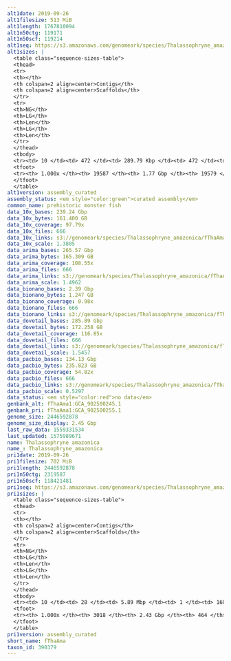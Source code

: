 ```yaml
---
alt1date: 2019-09-26
alt1filesize: 513 MiB
alt1length: 1767810094
alt1n50ctg: 119171
alt1n50scf: 119214
alt1seq: https://s3.amazonaws.com/genomeark/species/Thalassophryne_amazonica/fThaAma1/assembly_curated/fThaAma1.alt.cur.20190926.fasta.gz
alt1sizes: |
  <table class="sequence-sizes-table">
  <thead>
  <tr>
  <th></th>
  <th colspan=2 align=center>Contigs</th>
  <th colspan=2 align=center>Scaffolds</th>
  </tr>
  <tr>
  <th>NG</th>
  <th>LG</th>
  <th>Len</th>
  <th>LG</th>
  <th>Len</th>
  </tr>
  </thead>
  <tbody>
  <tr><td> 10 </td><td> 472 </td><td> 289.79 Kbp </td><td> 472 </td><td> 290.22 Kbp </td></tr>  <tr><td> 20 </td><td> 1186 </td><td> 215.72 Kbp </td><td> 1185 </td><td> 215.72 Kbp </td></tr>  <tr><td> 30 </td><td> 2106 </td><td> 172.80 Kbp </td><td> 2105 </td><td> 172.80 Kbp </td></tr>  <tr><td> 40 </td><td> 3236 </td><td> 142.47 Kbp </td><td> 3234 </td><td> 142.48 Kbp </td></tr>  <tr style="background-color:#cccccc;"><td> 50 </td><td> 4594 </td><td> 119.17 Kbp </td><td> 4593 </td><td> 119.21 Kbp </td></tr>  <tr><td> 60 </td><td> 6225 </td><td> 98.75 Kbp </td><td> 6224 </td><td> 98.76 Kbp </td></tr>  <tr><td> 70 </td><td> 8197 </td><td> 81.00 Kbp </td><td> 8195 </td><td> 81.02 Kbp </td></tr>  <tr><td> 80 </td><td> 10646 </td><td> 63.97 Kbp </td><td> 10643 </td><td> 63.98 Kbp </td></tr>  <tr><td> 90 </td><td> 13875 </td><td> 46.24 Kbp </td><td> 13872 </td><td> 46.25 Kbp </td></tr>  <tr><td> 100 </td><td> 19586 </td><td> 193  bp </td><td> 19578 </td><td> 193  bp </td></tr>  </tbody>
  <tfoot>
  <tr><th> 1.000x </th><th> 19587 </th><th> 1.77 Gbp </th><th> 19579 </th><th> 1.77 Gbp </th></tr>
  </tfoot>
  </table>
alt1version: assembly_curated
assembly_status: <em style="color:green">curated assembly</em>
common_name: prehistoric monster fish
data_10x_bases: 239.24 Gbp
data_10x_bytes: 161.400 GB
data_10x_coverage: 97.79x
data_10x_files: 666
data_10x_links: s3://genomeark/species/Thalassophryne_amazonica/fThaAma1/genomic_data/10x/<br>
data_10x_scale: 1.3805
data_arima_bases: 265.57 Gbp
data_arima_bytes: 165.309 GB
data_arima_coverage: 108.55x
data_arima_files: 666
data_arima_links: s3://genomeark/species/Thalassophryne_amazonica/fThaAma1/genomic_data/arima/<br>
data_arima_scale: 1.4962
data_bionano_bases: 2.39 Gbp
data_bionano_bytes: 1.247 GB
data_bionano_coverage: 0.98x
data_bionano_files: 666
data_bionano_links: s3://genomeark/species/Thalassophryne_amazonica/fThaAma1/genomic_data/bionano/<br>
data_dovetail_bases: 285.89 Gbp
data_dovetail_bytes: 172.258 GB
data_dovetail_coverage: 116.85x
data_dovetail_files: 666
data_dovetail_links: s3://genomeark/species/Thalassophryne_amazonica/fThaAma1/genomic_data/dovetail/<br>
data_dovetail_scale: 1.5457
data_pacbio_bases: 134.13 Gbp
data_pacbio_bytes: 235.823 GB
data_pacbio_coverage: 54.82x
data_pacbio_files: 666
data_pacbio_links: s3://genomeark/species/Thalassophryne_amazonica/fThaAma1/genomic_data/pacbio/<br>
data_pacbio_scale: 0.5297
data_status: <em style="color:red">no data</em>
genbank_alt: fThaAma1:GCA_902500245.1
genbank_pri: fThaAma1:GCA_902500255.1
genome_size: 2446592878
genome_size_display: 2.45 Gbp
last_raw_data: 1559331534
last_updated: 1575989671
name: Thalassophryne amazonica
name_: Thalassophryne_amazonica
pri1date: 2019-09-26
pri1filesize: 702 MiB
pri1length: 2446592878
pri1n50ctg: 2319587
pri1n50scf: 118421481
pri1seq: https://s3.amazonaws.com/genomeark/species/Thalassophryne_amazonica/fThaAma1/assembly_curated/fThaAma1.pri.cur.20190926.fasta.gz
pri1sizes: |
  <table class="sequence-sizes-table">
  <thead>
  <tr>
  <th></th>
  <th colspan=2 align=center>Contigs</th>
  <th colspan=2 align=center>Scaffolds</th>
  </tr>
  <tr>
  <th>NG</th>
  <th>LG</th>
  <th>Len</th>
  <th>LG</th>
  <th>Len</th>
  </tr>
  </thead>
  <tbody>
  <tr><td> 10 </td><td> 28 </td><td> 5.89 Mbp </td><td> 1 </td><td> 160.46 Mbp </td></tr>  <tr><td> 20 </td><td> 76 </td><td> 4.41 Mbp </td><td> 3 </td><td> 146.42 Mbp </td></tr>  <tr><td> 30 </td><td> 138 </td><td> 3.51 Mbp </td><td> 4 </td><td> 133.90 Mbp </td></tr>  <tr><td> 40 </td><td> 215 </td><td> 2.83 Mbp </td><td> 6 </td><td> 122.56 Mbp </td></tr>  <tr style="background-color:#cccccc;"><td> 50 </td><td> 310 </td><td style="background-color:#88ff88;"> 2.32 Mbp </td><td> 8 </td><td style="background-color:#88ff88;"> 118.42 Mbp </td></tr>  <tr><td> 60 </td><td> 434 </td><td> 1.67 Mbp </td><td> 10 </td><td> 117.38 Mbp </td></tr>  <tr><td> 70 </td><td> 607 </td><td> 1.18 Mbp </td><td> 13 </td><td> 99.27 Mbp </td></tr>  <tr><td> 80 </td><td> 864 </td><td> 0.78 Mbp </td><td> 15 </td><td> 92.12 Mbp </td></tr>  <tr><td> 90 </td><td> 1284 </td><td> 401.77 Kbp </td><td> 18 </td><td> 72.82 Mbp </td></tr>  <tr><td> 100 </td><td> 3017 </td><td> 40  bp </td><td> 463 </td><td> 890  bp </td></tr>  </tbody>
  <tfoot>
  <tr><th> 1.000x </th><th> 3018 </th><th> 2.43 Gbp </th><th> 464 </th><th> 2.45 Gbp </th></tr>
  </tfoot>
  </table>
pri1version: assembly_curated
short_name: fThaAma
taxon_id: 390379
---
```

